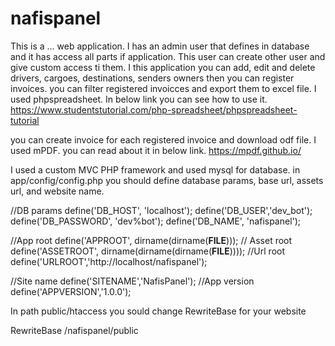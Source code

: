 # nafispanel
This is a ... web application. I has an admin user that defines in database and it has access all parts if application. 
This user can create other user and give custom access ti them. I this application you can add, edit and delete drivers, cargoes, destinations, senders
owners then you can register invoices. you can filter registered invoicces and export them to excel file. I used phpspreadsheet. In below link you can see 
how to use it.
https://www.studentstutorial.com/php-spreadsheet/phpspreadsheet-tutorial

you can create invoice for each registered invoice and download odf file. I used mPDF. you can read about it in below link.
https://mpdf.github.io/

I used a custom MVC PHP framework and used mysql for database. in app/config/config.php you should define database params, base url, assets url, and 
website name.

//DB params
define('DB_HOST', 'localhost');
define('DB_USER','dev_bot');
define('DB_PASSWORD', 'dev%bot');
define('DB_NAME', 'nafispanel');

//App root
define('APPROOT', dirname(dirname(__FILE__)));
// Asset root
define('ASSETROOT', dirname(dirname(dirname(__FILE__))));
//Url root
define('URLROOT','http://localhost/nafispanel');

//Site name
define('SITENAME','NafisPanel');
//App version
define('APPVERSION','1.0.0');

In path public/htaccess you sould change RewriteBase for your website     

RewriteBase /nafispanel/public


